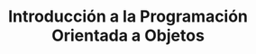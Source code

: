 ---
title: 'Introducción a la Programación Orientada a Objetos'
description: 'Introducción a la Programación Orientada a Objetos'
pubDate: 'Jul 08 2022'
isDraft: true
---